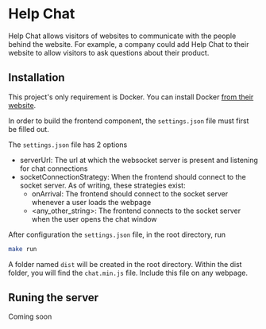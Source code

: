 # Help Chat

Help Chat allows visitors of websites to communicate with the people behind the website. For example, a company could add Help Chat to their website to allow visitors to ask questions about their product.

## Installation
This project's only requirement is Docker. You can install Docker [from their website](https://www.docker.com/).

In order to build the frontend component, the `settings.json` file must first be filled out.

The `settings.json` file has 2 options
- serverUrl: The url at which the websocket server is present and listening for chat connections
- socketConnectionStrategy: When the frontend should connect to the socket server. As of writing, these strategies exist:
  - onArrival: The frontend should connect to the socket server whenever a user loads the webpage
  - <any_other_string>: The frontend connects to the socket server when the user opens the chat window

After configuration the `settings.json` file, in the root directory, run
``` bash
make run
```
A folder named `dist` will be created in the root directory. Within the dist folder, you will find the `chat.min.js` file. Include this file on any webpage.

## Runing the server
Coming soon
